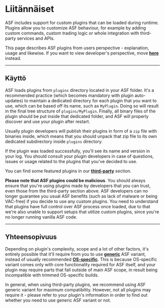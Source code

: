 # Liitännäiset

ASF includes support for custom plugins that can be loaded during runtime. Plugins allow you to customize ASF behaviour, for example by adding custom commands, custom trading logic or whole integration with third-party services and APIs.

This page describes ASF plugins from users perspective - explanation, usage and likewise. If you want to view developer's perspective, move **[here](https://github.com/JustArchiNET/ArchiSteamFarm/wiki/Plugins-development)** instead.

---

## Käyttö

ASF loads plugins from `plugins` directory located in your ASF folder. It's a recommended practice (which becomes mandatory with plugin auto-updates) to maintain a dedicated directory for each plugin that you want to use, which can be based off its name, such as `MyPlugin`. Doing so will result in the final tree structure of `plugins/MyPlugin`. Finally, all binary files of the plugin should be put inside that dedicated folder, and ASF will properly discover and use your plugin after restart.

Usually plugin developers will publish their plugins in form of a `zip` file with binaries inside, which means that you should unpack that zip file to its own dedicated subdirectory inside `plugins` directory.

If the plugin was loaded successfully, you'll see its name and version in your log. You should consult your plugin developers in case of questions, issues or usage related to the plugins that you've decided to use.

You can find some featured plugins in our **[third-party](https://github.com/JustArchiNET/ArchiSteamFarm/wiki/Third-party#asf-plugins)** section.

**Please note that ASF plugins could be malicious**. You should always ensure that you're using plugins made by developers that you can trust, even those from the third-party section above. ASF developers can no longer guarantee you usual ASF benefits (such as lack of malware or being VAC-free) if you decide to use any custom plugins. You need to understand that plugins have full control over ASF process once loaded, due to that we're also unable to support setups that utilize custom plugins, since you're no longer running vanilla ASF code.

---

## Yhteensopivuus

Depending on plugin's complexity, scope and a lot of other factors, it's entirely possible that it'll require from you to use **[generic](https://github.com/JustArchiNET/ArchiSteamFarm/wiki/Setting-up#generic-setup)** ASF variant, instead of usually recommended **[OS-specific](https://github.com/JustArchiNET/ArchiSteamFarm/wiki/Setting-up#os-specific-setup)**. This is because OS-specific variant comes only with core functionality required for ASF itself, and your plugin may require parts that fall outside of main ASF scope, in result being incompatible with trimmed OS-specific builds.

In general, when using third-party plugins, we recommend using ASF generic variant for maximum compatibility. However, not all plugins may require it - please refer to your plugin's information in order to find out whether you need to use generic ASF variant or not.